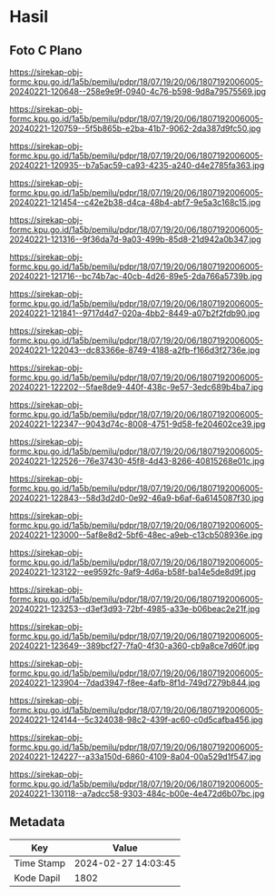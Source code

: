 # Hasil

## Foto C Plano

https://sirekap-obj-formc.kpu.go.id/1a5b/pemilu/pdpr/18/07/19/20/06/1807192006005-20240221-120648--258e9e9f-0940-4c76-b598-9d8a79575569.jpg

https://sirekap-obj-formc.kpu.go.id/1a5b/pemilu/pdpr/18/07/19/20/06/1807192006005-20240221-120759--5f5b865b-e2ba-41b7-9062-2da387d9fc50.jpg

https://sirekap-obj-formc.kpu.go.id/1a5b/pemilu/pdpr/18/07/19/20/06/1807192006005-20240221-120935--b7a5ac59-ca93-4235-a240-d4e2785fa363.jpg

https://sirekap-obj-formc.kpu.go.id/1a5b/pemilu/pdpr/18/07/19/20/06/1807192006005-20240221-121454--c42e2b38-d4ca-48b4-abf7-9e5a3c168c15.jpg

https://sirekap-obj-formc.kpu.go.id/1a5b/pemilu/pdpr/18/07/19/20/06/1807192006005-20240221-121316--9f36da7d-9a03-499b-85d8-21d942a0b347.jpg

https://sirekap-obj-formc.kpu.go.id/1a5b/pemilu/pdpr/18/07/19/20/06/1807192006005-20240221-121716--bc74b7ac-40cb-4d26-89e5-2da766a5739b.jpg

https://sirekap-obj-formc.kpu.go.id/1a5b/pemilu/pdpr/18/07/19/20/06/1807192006005-20240221-121841--9717d4d7-020a-4bb2-8449-a07b2f2fdb90.jpg

https://sirekap-obj-formc.kpu.go.id/1a5b/pemilu/pdpr/18/07/19/20/06/1807192006005-20240221-122043--dc83366e-8749-4188-a2fb-f166d3f2736e.jpg

https://sirekap-obj-formc.kpu.go.id/1a5b/pemilu/pdpr/18/07/19/20/06/1807192006005-20240221-122202--5fae8de9-440f-438c-9e57-3edc689b4ba7.jpg

https://sirekap-obj-formc.kpu.go.id/1a5b/pemilu/pdpr/18/07/19/20/06/1807192006005-20240221-122347--9043d74c-8008-4751-9d58-fe204602ce39.jpg

https://sirekap-obj-formc.kpu.go.id/1a5b/pemilu/pdpr/18/07/19/20/06/1807192006005-20240221-122526--76e37430-45f8-4d43-8266-40815268e01c.jpg

https://sirekap-obj-formc.kpu.go.id/1a5b/pemilu/pdpr/18/07/19/20/06/1807192006005-20240221-122843--58d3d2d0-0e92-46a9-b6af-6a6145087f30.jpg

https://sirekap-obj-formc.kpu.go.id/1a5b/pemilu/pdpr/18/07/19/20/06/1807192006005-20240221-123000--5af8e8d2-5bf6-48ec-a9eb-c13cb508936e.jpg

https://sirekap-obj-formc.kpu.go.id/1a5b/pemilu/pdpr/18/07/19/20/06/1807192006005-20240221-123122--ee9592fc-9af9-4d6a-b58f-ba14e5de8d9f.jpg

https://sirekap-obj-formc.kpu.go.id/1a5b/pemilu/pdpr/18/07/19/20/06/1807192006005-20240221-123253--d3ef3d93-72bf-4985-a33e-b06beac2e21f.jpg

https://sirekap-obj-formc.kpu.go.id/1a5b/pemilu/pdpr/18/07/19/20/06/1807192006005-20240221-123649--389bcf27-7fa0-4f30-a360-cb9a8ce7d60f.jpg

https://sirekap-obj-formc.kpu.go.id/1a5b/pemilu/pdpr/18/07/19/20/06/1807192006005-20240221-123904--7dad3947-f8ee-4afb-8f1d-749d7279b844.jpg

https://sirekap-obj-formc.kpu.go.id/1a5b/pemilu/pdpr/18/07/19/20/06/1807192006005-20240221-124144--5c324038-98c2-439f-ac60-c0d5cafba456.jpg

https://sirekap-obj-formc.kpu.go.id/1a5b/pemilu/pdpr/18/07/19/20/06/1807192006005-20240221-124227--a33a150d-6860-4109-8a04-00a529d1f547.jpg

https://sirekap-obj-formc.kpu.go.id/1a5b/pemilu/pdpr/18/07/19/20/06/1807192006005-20240221-130118--a7adcc58-9303-484c-b00e-4e472d6b07bc.jpg


## Metadata

| Key        | Value               |
| ---------- | ------------------- |
| Time Stamp | 2024-02-27 14:03:45 |
| Kode Dapil | 1802                |



